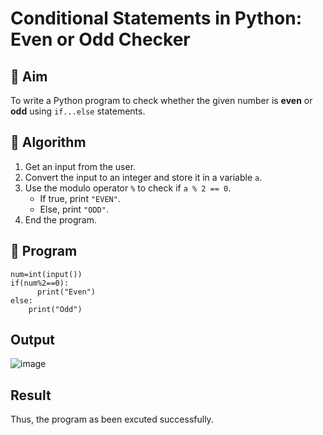 # Conditional Statements in Python: Even or Odd Checker

## 🎯 Aim
To write a Python program to check whether the given number is **even** or **odd** using `if...else` statements.

## 🧠 Algorithm
1. Get an input from the user.
2. Convert the input to an integer and store it in a variable `a`.
3. Use the modulo operator `%` to check if `a % 2 == 0`.
   - If true, print `"EVEN"`.
   - Else, print `"ODD"`.
4. End the program.

## 🧾 Program

```
num=int(input())
if(num%2==0):
      print("Even")
else:
    print("Odd")
```    



## Output

![image](https://github.com/user-attachments/assets/17d49086-c84b-4254-b757-81eaa156e9a0)


## Result
Thus, the program as been excuted successfully.

